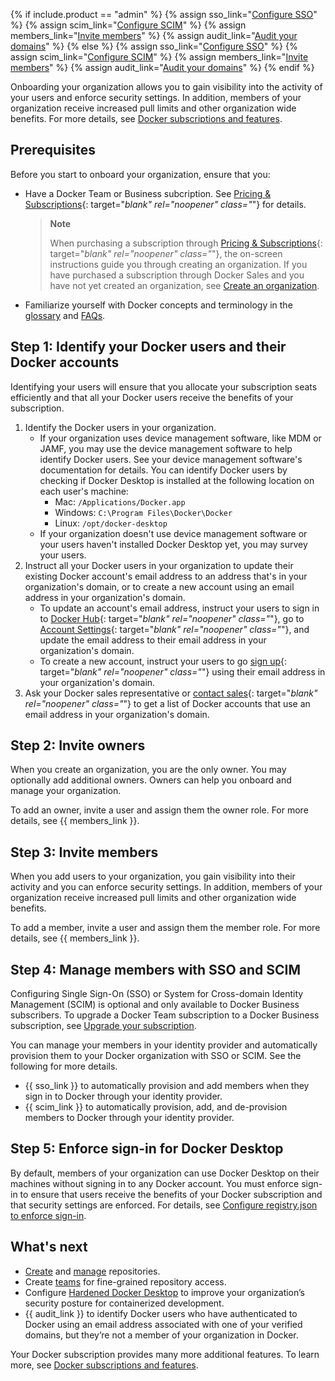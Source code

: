 {% if include.product == "admin" %}
  {% assign sso_link="[Configure SSO](/admin/organization/security-settings/sso/)" %}
  {% assign scim_link="[Configure SCIM](/admin/organization/security-settings/scim/)" %}
  {% assign members_link="[Invite members](/admin/organization/members/)" %}
  {% assign audit_link="[Audit your domains](/admin/organization/domains/)" %}
{% else %}
  {% assign sso_link="[Configure SSO](/single-sign-on/)" %}
  {% assign scim_link="[Configure SCIM](/docker-hub/scim/)" %}
  {% assign members_link="[Invite members](/docker-hub/members/)" %}
  {% assign audit_link="[Audit your domains](/docker-hub/domain-audit/)" %}
{% endif %}

Onboarding your organization allows you to gain visibility into the activity of your users and enforce security settings. In addition, members of your organization receive increased pull limits and other organization wide benefits. For more details, see [Docker subscriptions and features](/subscription/details/).

## Prerequisites

Before you start to onboard your organization, ensure that you:
- Have a Docker Team or Business subcription. See [Pricing & Subscriptions](https://www.docker.com/pricing/){: target="_blank" rel="noopener" class="_"} for details.
   > **Note**
   >
   > When purchasing a subscription through [Pricing & Subscriptions](https://www.docker.com/pricing/){: target="_blank" rel="noopener" class="_"}, the on-screen instructions guide you through creating an organization. If you have purchased a subscription through Docker Sales and you have not yet created an organization, see [Create an organization](/docker-hub/orgs#create-an-organization).
- Familiarize yourself with Docker concepts and terminology in the [glossary](/glossary/) and [FAQs](/docker-hub/general-faqs/).

## Step 1: Identify your Docker users and their Docker accounts

Identifying your users will ensure that you allocate your subscription seats efficiently and that all your Docker users receive the benefits of your subscription.

1. Identify the Docker users in your organization.
   - If your organization uses device management software, like MDM or JAMF, you may use the device management software to help identify Docker users. See your device management software's documentation for details. You can identify Docker users by checking if Docker Desktop is installed at the following location on each user's machine:
      - Mac: `/Applications/Docker.app`
      - Windows: `C:\Program Files\Docker\Docker`
      - Linux: `/opt/docker-desktop`
   - If your organization doesn't use device management software or your users haven't installed Docker Desktop yet, you may survey your users.
2. Instruct all your Docker users in your organization to update their existing Docker account's email address to an address that's in your organization's domain, or to create a new account using an email address in your organization's domain.
   - To update an account's email address, instruct your users to sign in to [Docker Hub](https://hub.docker.com){: target="_blank" rel="noopener" class="_"}, go to [Account Settings](https://hub.docker.com/settings/general){: target="_blank" rel="noopener" class="_"}, and update the email address to their email address in your organization's domain.
   - To create a new account, instruct your users to go [sign up](https://hub.docker.com/signup){: target="_blank" rel="noopener" class="_"} using their email address in your organization's domain.
3. Ask your Docker sales representative or [contact sales](https://www.docker.com/pricing/contact-sales/){: target="_blank" rel="noopener" class="_"} to get a list of Docker accounts that use an email address in your organization's domain.

## Step 2: Invite owners

When you create an organization, you are the only owner. You may optionally add additional owners. Owners can help you onboard and manage your organization.

To add an owner, invite a user and assign them the owner role. For more details, see {{ members_link }}.

## Step 3: Invite members

When you add users to your organization, you gain visibility into their activity and you can enforce security settings. In addition, members of your organization receive increased pull limits and other organization wide benefits.

To add a member, invite a user and assign them the member role. For more details, see {{ members_link }}.

## Step 4: Manage members with SSO and SCIM

Configuring Single Sign-On (SSO) or System for Cross-domain Identity Management (SCIM) is optional and only available to Docker Business subscribers. To upgrade a Docker Team subscription to a Docker Business subscription, see [Upgrade your subscription](/subscription/upgrade/).

You can manage your members in your identity provider and automatically provision them to your Docker organization with SSO or SCIM. See the following for more details.
   - {{ sso_link }} to automatically provision and add members when they sign in to Docker through your identity provider.
   - {{ scim_link }} to automatically provision, add, and de-provision members to Docker through your identity provider.


## Step 5: Enforce sign-in for Docker Desktop

By default, members of your organization can use Docker Desktop on their machines without signing in to any Docker account. You must enforce sign-in to  ensure that users receive the benefits of your Docker subscription and that security settings are enforced. For details, see [Configure registry.json to enforce sign-in](../docker-hub/configure-sign-in.md).

## What's next

- [Create](/docker-hub/repos/create/) and [manage](/docker-hub/repos/) repositories.
- Create [teams](/docker-hub/manage-a-team/) for fine-grained repository access.
- Configure [Hardened Docker Desktop](/desktop/hardened-desktop/) to improve your organization’s security posture for containerized development.
- {{ audit_link }} to identify Docker users who have authenticated to Docker using an email address associated with one of your verified domains, but they’re not a member of your organization in Docker.

Your Docker subscription provides many more additional features. To learn more, see [Docker subscriptions and features](/subscription/details/).
